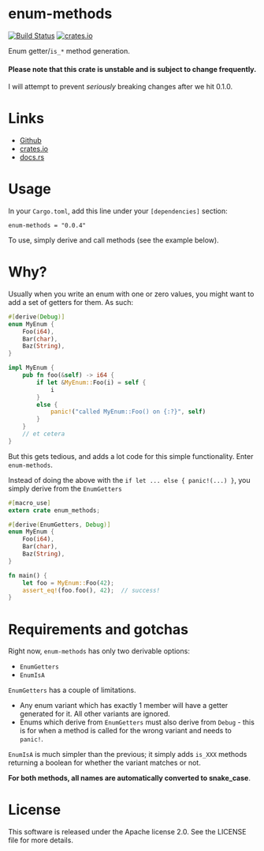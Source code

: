 # enum-methods

[![Build Status](https://travis-ci.org/alekratz/enum-methods.svg?branch=master)](https://travis-ci.org/alekratz/enum-methods)
[![crates.io](https://img.shields.io/crates/v/enum-methods.svg)](https://crates.io/crates/enum-methods)

Enum getter/`is_*` method generation.

#### Please note that this crate is unstable and is subject to change frequently.
I will attempt to prevent *seriously* breaking changes after we hit 0.1.0.

# Links

* [Github](https://github.com/alekratz/enum-methods)
* [crates.io](https://crates.io/crates/enum-methods)
* [docs.rs](https://docs.rs/enum-methods/0.0.4/enum_methods/)

# Usage

In your `Cargo.toml`, add this line under your `[dependencies]` section:

```toml,no_run
enum-methods = "0.0.4"
```

To use, simply derive and call methods (see the example below).

# Why?

Usually when you write an enum with one or zero values, you might want to
add a set of getters for them. As such:

```rust
#[derive(Debug)]
enum MyEnum {
    Foo(i64),
    Bar(char),
    Baz(String),
}

impl MyEnum {
    pub fn foo(&self) -> i64 {
        if let &MyEnum::Foo(i) = self {
            i
        }
        else {
            panic!("called MyEnum::Foo() on {:?}", self)
        }
    }
    // et cetera
}

```

But this gets tedious, and adds a lot code for this simple functionality.
Enter `enum-methods`.

Instead of doing the above with the `if let ... else { panic!(...) }`, you
simply derive from the `EnumGetters`

```rust
#[macro_use]
extern crate enum_methods;

#[derive(EnumGetters, Debug)]
enum MyEnum {
    Foo(i64),
    Bar(char),
    Baz(String),
}

fn main() {
    let foo = MyEnum::Foo(42);
    assert_eq!(foo.foo(), 42);  // success!
}
```

# Requirements and gotchas

Right now, `enum-methods` has only two derivable options:
* `EnumGetters`
* `EnumIsA`

`EnumGetters` has a couple of limitations.

* Any enum variant which has exactly 1 member will have a getter generated for
  it. All other variants are ignored.
* Enums which derive from `EnumGetters` must also derive from `Debug` - this
  is for when a method is called for the wrong variant and needs to `panic!`.

`EnumIsA` is much simpler than the previous; it simply adds `is_XXX`
methods returning a boolean for whether the variant matches or not.

**For both methods, all names are automatically converted to snake_case**.

# License

This software is released under the Apache license 2.0. See the LICENSE file
for more details.
